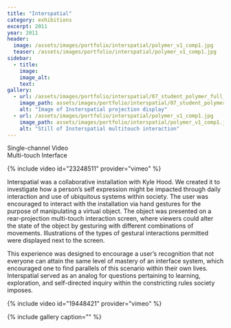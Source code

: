 ```yaml
---
title: "Interspatial"
category: exhibitions
excerpt: 2011
year: 2011
header:
  image: /assets/images/portfolio/interspatial/polymer_v1_comp1.jpg
  teaser: /assets/images/portfolio/interspatial/polymer_v1_comp1.jpg
sidebar:
  - title:
    image:
    image_alt:
    text:
gallery:
  - url: /assets/images/portfolio/interspatial/07_student_polymer_full_production.559.png
    image_path: assets/images/portfolio/interspatial/07_student_polymer_full_production.559.png
    alt: "Image of Insterspatial projection display"
  - url: /assets/images/portfolio/interspatial/polymer_v1_comp1.jpg
    image_path: assets/images/portfolio/interspatial/polymer_v1_comp1.jpg
    alt: "Still of Insterspatial multitouch interaction"
---  
```

Single-channel Video  
Multi-touch Interface  

{% include video id="23248511" provider="vimeo" %}

Interspatial was a collaborative installation with Kyle Hood. We created it to investigate how a person’s self expression might be impacted through daily interaction and use of ubiquitous systems within society. The user was encouraged to interact with the installation via hand gestures for the purpose of manipulating a virtual object. The object was presented on a rear-projection multi-touch interaction screen, where viewers could alter the state of the object by gesturing with different combinations of movements. Illustrations of the types of gestural interactions permitted were displayed next to the screen.

This experience was designed to encourage a user’s recognition that not everyone can attain the same level of mastery of an interface system, which encouraged one to find parallels of this scenario within their own lives. Interspatial served as an analog for questions pertaining to learning, exploration, and self-directed inquiry within the constricting rules society imposes.

{% include video id="19448421" provider="vimeo" %}


{% include gallery caption="" %}
